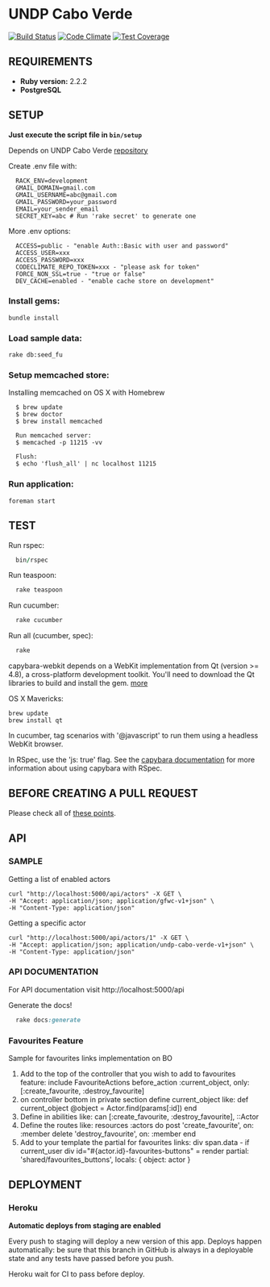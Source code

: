 # UNDP Cabo Verde #

[![Build Status](https://travis-ci.org/Vizzuality/undp_cabo_verde.svg?branch=develop)](https://travis-ci.org/Vizzuality/undp_cabo_verde) [![Code Climate](https://codeclimate.com/github/Vizzuality/undp_cabo_verde/badges/gpa.svg)](https://codeclimate.com/github/Vizzuality/undp_cabo_verde) [![Test Coverage](https://codeclimate.com/github/Vizzuality/undp_cabo_verde/badges/coverage.svg)](https://codeclimate.com/github/Vizzuality/undp_cabo_verde/coverage)

## REQUIREMENTS ##

  - **Ruby version:** 2.2.2
  - **PostgreSQL**

## SETUP ##

**Just execute the script file in `bin/setup`**

  Depends on UNDP Cabo Verde [repository](https://github.com/Vizzuality/undp_cabo_verde)

  Create .env file with:

```
  RACK_ENV=development
  GMAIL_DOMAIN=gmail.com
  GMAIL_USERNAME=abc@gmail.com
  GMAIL_PASSWORD=your_password
  EMAIL=your_sender_email
  SECRET_KEY=abc # Run 'rake secret' to generate one
```

  More .env options:

```
  ACCESS=public - "enable Auth::Basic with user and password"
  ACCESS_USER=xxx
  ACCESS_PASSWORD=xxx
  CODECLIMATE_REPO_TOKEN=xxx - "please ask for token"
  FORCE_NON_SSL=true - "true or false"
  DEV_CACHE=enabled - "enable cache store on development"
```

### Install gems: ###

    bundle install

### Load sample data: ###

    rake db:seed_fu

### Setup memcached store: ###

  Installing memcached on OS X with Homebrew

```
  $ brew update
  $ brew doctor
  $ brew install memcached

  Run memcached server:
  $ memcached -p 11215 -vv

  Flush:
  $ echo 'flush_all' | nc localhost 11215
```

### Run application: ###

    foreman start

## TEST ##

  Run rspec:

```ruby
  bin/rspec
```
  Run teaspoon:

```ruby
  rake teaspoon
```
  Run cucumber:

```ruby
  rake cucumber
```
  Run all (cucumber, spec):

```ruby
  rake
```

capybara-webkit depends on a WebKit implementation from Qt (version >= 4.8), a cross-platform development toolkit. You'll need to download the Qt libraries to build and install the gem. [more](https://github.com/thoughtbot/capybara-webkit/wiki/Installing-Qt-and-compiling-capybara-webkit)

OS X Mavericks:

    brew update
    brew install qt

In cucumber, tag scenarios with '@javascript' to run them using a headless WebKit browser.

In RSpec, use the 'js: true' flag. See the [capybara documentation](http://rubydoc.info/gems/capybara#Using_Capybara_with_RSpec) for more information about using capybara with RSpec.

## BEFORE CREATING A PULL REQUEST

Please check all of [these points](https://github.com/Vizzuality/undp_cabo_verde/blob/master/CONTRIBUTING.md).

## API ##

### SAMPLE ###

  Getting a list of enabled actors

    curl "http://localhost:5000/api/actors" -X GET \
    -H "Accept: application/json; application/gfwc-v1+json" \
    -H "Content-Type: application/json"

  Getting a specific actor

    curl "http://localhost:5000/api/actors/1" -X GET \
    -H "Accept: application/json; application/undp-cabo-verde-v1+json" \
    -H "Content-Type: application/json"

### API DOCUMENTATION ###

   For API documentation visit http://localhost:5000/api

   Generate the docs!

```ruby
  rake docs:generate
```

### Favourites Feature ###

Sample for favourites links implementation on BO

1. Add to the top of the controller that you wish to add to favourites feature:
   include FavouriteActions
   before_action :current_object,  only: [:create_favourite, :destroy_favourite]
2. on controller bottom in private section define current_object like:
   def current_object
     @object = Actor.find(params[:id])
   end
3. Define in abilities like:
   can [:create_favourite, :destroy_favourite], ::Actor
4. Define the routes like:
   resources :actors do
     post   'create_favourite',  on: :member
     delete 'destroy_favourite', on: :member
   end
5. Add to your template the partial for favourites links:
   div
     span.data
       - if current_user
         div id="#{actor.id}-favourites-buttons"
           = render partial: 'shared/favourites_buttons', locals: { object: actor }


## DEPLOYMENT ##

### Heroku ###

**Automatic deploys from  staging are enabled**

Every push to staging will deploy a new version of this app. Deploys happen automatically: be sure that this branch in GitHub is always in a deployable state and any tests have passed before you push.

Heroku wait for CI to pass before deploy.
